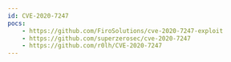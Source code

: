 ```yaml
---
id: CVE-2020-7247
pocs:
    - https://github.com/FiroSolutions/cve-2020-7247-exploit
    - https://github.com/superzerosec/cve-2020-7247
    - https://github.com/r0lh/CVE-2020-7247
---
```

